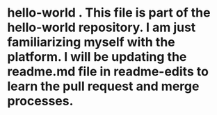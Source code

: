 # hello-world . This file is part of the hello-world repository. I am just familiarizing myself with the platform. I will be updating the readme.md file in readme-edits to learn the pull request and merge processes.
